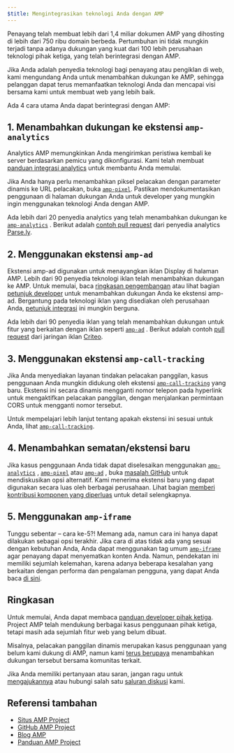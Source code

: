 ```yaml
---
$title: Mengintegrasikan teknologi Anda dengan AMP
---
```


Penayang telah membuat lebih dari 1,4 miliar dokumen AMP yang dihosting di lebih dari 750 ribu domain berbeda. Pertumbuhan ini tidak mungkin terjadi tanpa adanya dukungan yang kuat dari 100 lebih perusahaan teknologi pihak ketiga, yang telah berintegrasi dengan AMP.

Jika Anda adalah penyedia teknologi bagi penayang atau pengiklan di web, kami mengundang Anda untuk menambahkan dukungan ke AMP, sehingga pelanggan dapat terus memanfaatkan teknologi Anda dan mencapai visi bersama kami untuk membuat web yang lebih baik.

Ada 4 cara utama Anda dapat berintegrasi dengan AMP:

## 1. Menambahkan dukungan ke ekstensi `amp-analytics`

Analytics AMP memungkinkan Anda mengirimkan peristiwa kembali ke server berdasarkan pemicu yang dikonfigurasi. Kami telah membuat [panduan integrasi analytics](../../../guides-and-tutorials/optimize-measure/configure-analytics/index.md) untuk membantu Anda memulai.

Jika Anda hanya perlu menambahkan piksel pelacakan dengan parameter dinamis ke URL pelacakan, buka [`amp-pixel`](../../../components/reference/amp-pixel.md). Pastikan mendokumentasikan penggunaan di halaman dukungan Anda untuk developer yang mungkin ingin menggunakan teknologi Anda dengan AMP.

Ada lebih dari 20 penyedia analytics yang telah menambahkan dukungan ke [`amp-analytics`](../../../components/reference/amp-analytics.md) . Berikut adalah [contoh pull request](https://github.com/ampproject/amphtml/pull/1595) dari penyedia analytics [Parse.ly](https://www.parsely.com/help/integration/google-amp/).

## 2. Menggunakan ekstensi `amp-ad`

Ekstensi amp-ad digunakan untuk menayangkan iklan Display di halaman AMP. Lebih dari 90 penyedia teknologi iklan telah menambahkan dukungan ke AMP. Untuk memulai, baca [ringkasan pengembangan](https://github.com/ampproject/amphtml/tree/master/ads#overview) atau lihat bagian [petunjuk developer](https://github.com/ampproject/amphtml/tree/master/ads#developer-guidelines-for-a-pull-request) untuk menambahkan dukungan Anda ke ekstensi amp-ad. Bergantung pada teknologi iklan yang disediakan oleh perusahaan Anda, [petunjuk integrasi](ad-integration-guide.md) ini mungkin berguna.

Ada lebih dari 90 penyedia iklan yang telah menambahkan dukungan untuk fitur yang berkaitan dengan iklan seperti [`amp-ad`](../../../components/reference/amp-ad.md) . Berikut adalah contoh [pull request](https://github.com/ampproject/amphtml/pull/2299) dari jaringan iklan [Criteo](https://github.com/ampproject/amphtml/blob/master/ads/criteo.md).

## 3. Menggunakan ekstensi `amp-call-tracking`

Jika Anda menyediakan layanan tindakan pelacakan panggilan, kasus penggunaan Anda mungkin didukung oleh ekstensi [`amp-call-tracking`](../../../components/reference/amp-call-tracking.md) yang baru. Ekstensi ini secara dinamis mengganti nomor telepon pada hyperlink untuk mengaktifkan pelacakan panggilan, dengan menjalankan permintaan CORS untuk mengganti nomor tersebut.

Untuk mempelajari lebih lanjut tentang apakah ekstensi ini sesuai untuk Anda, lihat [`amp-call-tracking`](../../../components/reference/amp-call-tracking.md).

## 4. Menambahkan sematan/ekstensi baru

Jika kasus penggunaan Anda tidak dapat diselesaikan menggunakan [`amp-analytics`](../../../components/reference/amp-analytics.md) , [`amp-pixel`](../../../components/reference/amp-pixel.md) atau [`amp-ad`](../../../components/reference/amp-ad.md) , buka [masalah GitHub](https://github.com/ampproject/amphtml/issues/new) untuk mendiskusikan opsi alternatif. Kami menerima ekstensi baru yang dapat digunakan secara luas oleh berbagai perusahaan. Lihat bagian [memberi kontribusi komponen yang diperluas](https://github.com/ampproject/amphtml/blob/master/CONTRIBUTING.md#contributing-extended-components) untuk detail selengkapnya.

## 5. Menggunakan `amp-iframe`

Tunggu sebentar – cara ke-5?! Memang ada, namun cara ini hanya dapat dilakukan sebagai opsi terakhir. Jika cara di atas tidak ada yang sesuai dengan kebutuhan Anda, Anda dapat menggunakan tag umum [`amp-iframe`](../../../components/reference/amp-iframe.md) agar penayang dapat menyematkan konten Anda. Namun, pendekatan ini memiliki sejumlah kelemahan, karena adanya beberapa kesalahan yang berkaitan dengan performa dan pengalaman pengguna, yang dapat Anda baca [di sini](../../../components/reference/amp-iframe.md#guideline:-prefer-specific-amp-components-to-amp-iframe).

## Ringkasan

Untuk memulai, Anda dapat membaca [panduan developer pihak ketiga](https://github.com/ampproject/amphtml/blob/master/3p/README.md). Project AMP telah mendukung berbagai kasus penggunaan pihak ketiga, tetapi masih ada sejumlah fitur web yang belum dibuat.

Misalnya, pelacakan panggilan dinamis merupakan kasus penggunaan yang belum kami dukung di AMP, namun kami [terus berupaya](https://github.com/ampproject/amphtml/issues/5276) menambahkan dukungan tersebut bersama komunitas terkait.

Jika Anda memiliki pertanyaan atau saran, jangan ragu untuk [mengajukannya](https://github.com/ampproject/amphtml/blob/master/CONTRIBUTING.md#filing-issues) atau hubungi salah satu [saluran diskusi](https://github.com/ampproject/amphtml/blob/master/CONTRIBUTING.md#discussion-channels) kami.

## Referensi tambahan

- [Situs AMP Project](https://amp.dev/id/)
- [GitHub AMP Project](https://github.com/ampproject/amphtml)
- [Blog AMP](https://blog.amp.dev/)
- [Panduan AMP Project](/content/amp-dev/community/roadmap.html)

